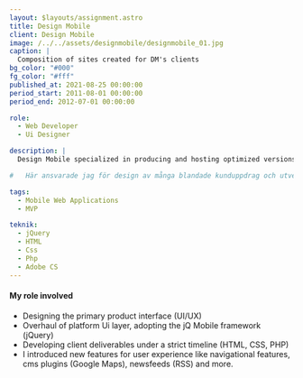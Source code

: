 ```yaml
---
layout: $layouts/assignment.astro
title: Design Mobile
client: Design Mobile
image: /../../assets/designmobile/designmobile_01.jpg
caption: |
  Composition of sites created for DM's clients
bg_color: "#000"
fg_color: "#fff"
published_at: 2021-08-25 00:00:00
period_start: 2011-08-01 00:00:00
period_end: 2012-07-01 00:00:00

role:
  - Web Developer
  - Ui Designer

description: |
  Design Mobile specialized in producing and hosting optimized versions of their clients web sites for the early mobile browsers. I was involved in the early stages of DM's growth by creating various sites and developing the inhouse platform.

#   Här ansvarade jag för design av många blandade kunduppdrag och utveckling av den egna tekniska plattformen. DesignMobile var en ledande utvecklare av mobilkompatibla webbsiter i den mobila webbens unga år och för mig ett mycket lärorikt arbete i en högst säljorienterad projektorganisation.

tags:
  - Mobile Web Applications
  - MVP

teknik:
  - jQuery
  - HTML
  - Css
  - Php
  - Adobe CS
---
```


#### My role involved

- Designing the primary product interface (UI/UX)
- Overhaul of platform Ui layer, adopting the jQ Mobile framework (jQuery)
- Developing client deliverables under a strict timeline (HTML, CSS, PHP)
- I introduced new features for user experience like navigational features, cms plugins (Google Maps), newsfeeds (RSS) and more.
